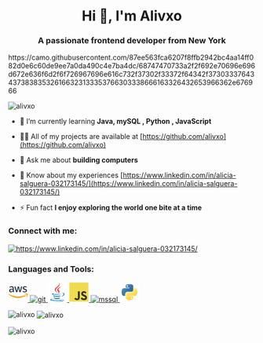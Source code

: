 <h1 align="center">Hi 👋, I'm Alivxo</h1>
<h3 align="center">A passionate frontend developer from New York</h3>
https://camo.githubusercontent.com/87ee563fca6207f8ffb2942bc4aa14ff082d0e6c60de9ee7a0da490c4e7ba4dc/68747470733a2f2f692e70696e696d672e636f6d2f6f726967696e616c732f37302f33372f64342f37303337643437383835326166323133353766303338666163326432653966362e676966

<p align="left"> <img src="https://komarev.com/ghpvc/?username=alivxo&label=Profile%20views&color=0e75b6&style=flat" alt="alivxo" /> </p>

- 🌱 I’m currently learning **Java, mySQL , Python , JavaScript**

- 👨‍💻 All of my projects are available at [https://github.com/alivxo](https://github.com/alivxo)

- 💬 Ask me about **building computers**

- 📄 Know about my experiences [https://www.linkedin.com/in/alicia-salguera-032173145/](https://www.linkedin.com/in/alicia-salguera-032173145/)

- ⚡ Fun fact **I enjoy exploring the world one bite at a time**

<h3 align="left">Connect with me:</h3>
<p align="left">
<a href="https://linkedin.com/in/https://www.linkedin.com/in/alicia-salguera-032173145/" target="blank"><img align="center" src="https://raw.githubusercontent.com/rahuldkjain/github-profile-readme-generator/master/src/images/icons/Social/linked-in-alt.svg" alt="https://www.linkedin.com/in/alicia-salguera-032173145/" height="30" width="40" /></a>
</p>

<h3 align="left">Languages and Tools:</h3>
<p align="left"> <a href="https://aws.amazon.com" target="_blank" rel="noreferrer"> <img src="https://raw.githubusercontent.com/devicons/devicon/master/icons/amazonwebservices/amazonwebservices-original-wordmark.svg" alt="aws" width="40" height="40"/> </a> <a href="https://git-scm.com/" target="_blank" rel="noreferrer"> <img src="https://www.vectorlogo.zone/logos/git-scm/git-scm-icon.svg" alt="git" width="40" height="40"/> </a> <a href="https://www.java.com" target="_blank" rel="noreferrer"> <img src="https://raw.githubusercontent.com/devicons/devicon/master/icons/java/java-original.svg" alt="java" width="40" height="40"/> </a> <a href="https://developer.mozilla.org/en-US/docs/Web/JavaScript" target="_blank" rel="noreferrer"> <img src="https://raw.githubusercontent.com/devicons/devicon/master/icons/javascript/javascript-original.svg" alt="javascript" width="40" height="40"/> </a> <a href="https://www.microsoft.com/en-us/sql-server" target="_blank" rel="noreferrer"> <img src="https://www.svgrepo.com/show/303229/microsoft-sql-server-logo.svg" alt="mssql" width="40" height="40"/> </a> <a href="https://www.python.org" target="_blank" rel="noreferrer"> <img src="https://raw.githubusercontent.com/devicons/devicon/master/icons/python/python-original.svg" alt="python" width="40" height="40"/> </a> </p>

<p><img align="left" src="https://github-readme-stats.vercel.app/api/top-langs?username=alivxo&show_icons=true&locale=en&layout=compact" alt="alivxo" /></p>

<p>&nbsp;<img align="center" src="https://github-readme-stats.vercel.app/api?username=alivxo&show_icons=true&locale=en" alt="alivxo" /></p>

<p><img align="center" src="https://github-readme-streak-stats.herokuapp.com/?user=alivxo&" alt="alivxo" /></p>
